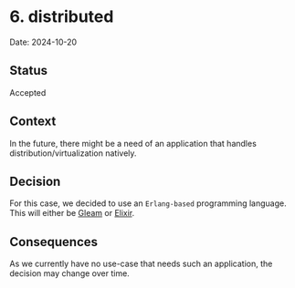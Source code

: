 # 6. distributed

Date: 2024-10-20

## Status

Accepted

## Context

In the future, there might be a need of an application that handles distribution/virtualization natively.

## Decision

For this case, we decided to use an `Erlang-based` programming language. This will either be [Gleam](https://gleam.run/)
or [Elixir](https://elixir-lang.org/).

## Consequences

As we currently have no use-case that needs such an application, the decision may change over time.
